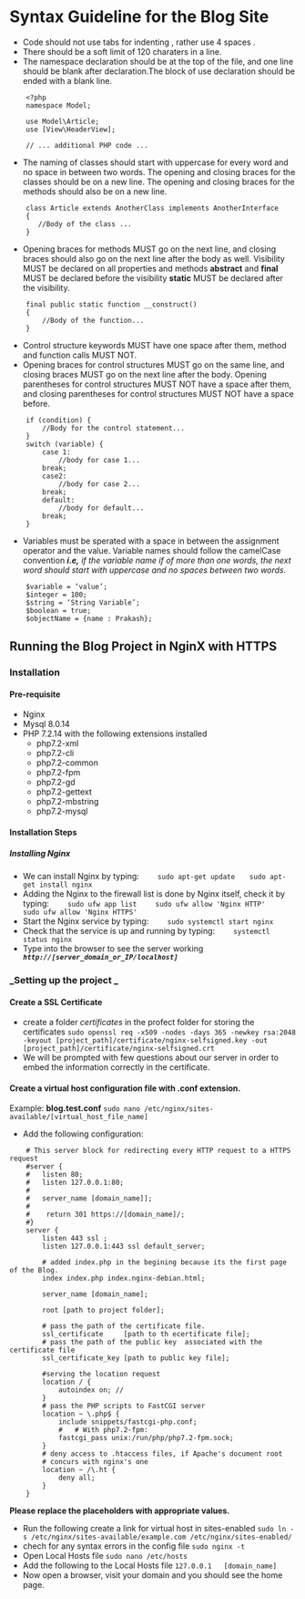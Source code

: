 # Syntax Guideline for the Blog Site

*  Code should not use tabs for indenting , rather use 4 spaces .
*  There should be a soft limit of 120 charaters in a line.
*  The namespace declaration should be at the top of the file, and one line should be blank after declaration.The block of use declaration should be ended with a blank line.
```
    <?php
    namespace Model;

    use Model\Article;
    use [View\HeaderView];
    
    // ... additional PHP code ...

```
*  The naming of classes should start with uppercase for every word and no space in between two words. The opening and closing braces for the classes should be on a new line. The opening and closing braces for the methods should also be on a new line.
```
    class Article extends AnotherClass implements AnotherInterface
    {
       //Body of the class ...
    }
```
*  Opening braces for methods MUST go on the next line, and closing braces should also go on the next line after the body as well. Visibility MUST be declared on all properties and methods **abstract** and **final** MUST be declared before the visibility **static** MUST be declared after the visibility.
```
    final public static function __construct()
    {
        //Body of the function...
    }
```
*  Control structure keywords MUST have one space after them, method and function calls MUST NOT.
*  Opening braces for control structures MUST go on the same line, and closing braces MUST go on the next line after the body. Opening parentheses for control structures MUST NOT have a space after them, and closing parentheses for control structures MUST NOT have a space before.
```
    if (condition) {
        //Body for the control statement...
    }
    switch (variable) {
        case 1:
            //body for case 1...
        break;
        case2:
            //body for case 2...
        break;
        default:
            //body for default...
        break;
    }
```
*  Variables must be sperated with a space in between the assignment operator and the value. Variable names should follow the camelCase convention ***i.e,*** *if the variable name if of more than one words, the next word should start with uppercase and no spaces between two words.*
```
    $variable = ‘value’;
	$integer = 100;
	$string = ‘String Variable’;
	$boolean = true;
	$objectName = {name : Prakash};
```

## Running the Blog Project in NginX with HTTPS

### Installation
#### Pre-requisite
* Nginx
* Mysql 8.0.14
* PHP 7.2.14 with the following extensions installed
    * php7.2-xml
    * php7.2-cli
	* php7.2-common
	* php7.2-fpm
	* php7.2-gd
	* php7.2-gettext
	* php7.2-mbstring
	* php7.2-mysql

#### Installation Steps

##### Installing Nginx

* We can install Nginx by typing:
```    sudo apt-get update```
```    sudo apt-get install nginx ```
* Adding the Nginx to the firewall list is done by Nginx itself, check it by typing:
```    sudo ufw app list```
```    sudo ufw allow 'Nginx HTTP'```
```    sudo ufw allow 'Nginx HTTPS'```
* Start the Nginx service by typing:
```    sudo systemctl start nginx```
* Check that the service is up and running by typing:
```    systemctl status nginx```
* Type into the browser to see the server working
***```    http://[server_domain_or_IP/localhost]```***


### _Setting up the project _

#### Create a SSL Certificate
* create a folder *certificates* in the profect folder for storing the certificates 
```sudo openssl req -x509 -nodes -days 365 -newkey rsa:2048 -keyout [project_path]/certificate/nginx-selfsigned.key -out [project_path]/certificate/nginx-selfsigned.crt```
* We will be prompted with few questions about our server in order to embed the information correctly in the certificate.


#### Create a virtual host configuration file with **.conf** extension.
Example: **blog.test.conf**
```sudo nano /etc/nginx/sites-available/[virtual_host_file_name]```
* Add the following configuration:
```
    # This server block for redirecting every HTTP request to a HTTPS request
    #server {
    #	listen 80;
    #	listen 127.0.0.1:80;
    #
    #   server_name [domain_name]];
    #
    #    return 301 https://[domain_name]/;
    #}
    server {
        listen 443 ssl ;
        listen 127.0.0.1:443 ssl default_server;
        
        # added index.php in the begining because its the first page of the Blog.
        index index.php index.nginx-debian.html;
    
        server_name [domain_name];
        
        root [path to project folder];
        
        # pass the path of the certificate file.
        ssl_certificate     [path to th ecertificate file];
        # pass the path of the public key  associated with the certificate file
        ssl_certificate_key [path to public key file];
    
        #serving the location request
        location / {
            autoindex on; //
        }
        # pass the PHP scripts to FastCGI server
    	location ~ \.php$ {
            include snippets/fastcgi-php.conf;
            #	# With php7.2-fpm:
            fastcgi_pass unix:/run/php/php7.2-fpm.sock;
        }
        # deny access to .htaccess files, if Apache's document root
	    # concurs with nginx's one
        location ~ /\.ht {
            deny all;
        }
    }
```
**Please replace the placeholders with appropriate values.**

* Run the following create a link for virtual host in sites-enabled
``` sudo ln -s /etc/nginx/sites-available/example.com /etc/nginx/sites-enabled/ ```
* chech for any syntax errors in the config file
```sudo nginx -t```
* Open Local Hosts file
```sudo nano /etc/hosts```
* Add the following to the Local Hosts file
```127.0.0.1   [domain_name]```
* Now open a browser, visit your domain and you should see the home page.

